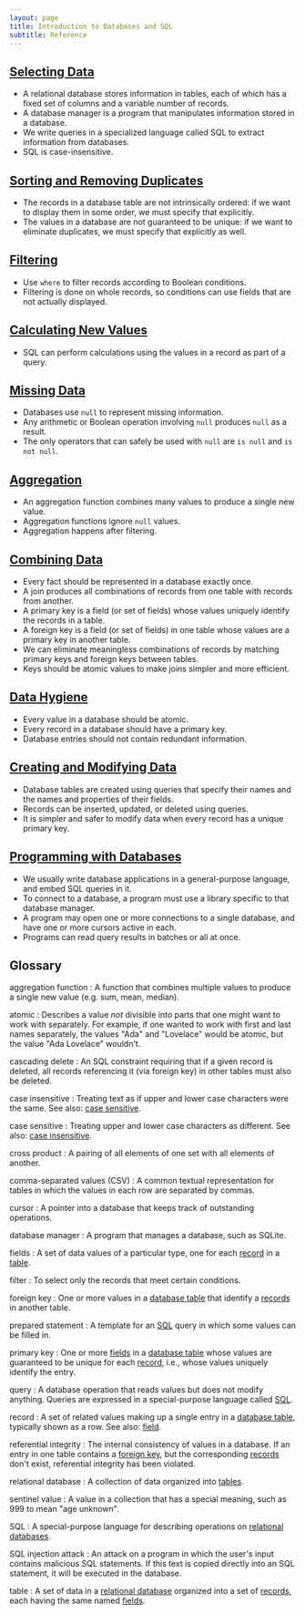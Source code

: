 ```yaml
---
layout: page
title: Introduction to Databases and SQL
subtitle: Reference
---
```

## [Selecting Data](01-select.html)

*   A relational database stores information in tables,
    each of which has a fixed set of columns and a variable number of records.
*   A database manager is a program that manipulates information stored in a database.
*   We write queries in a specialized language called SQL to extract information from databases.
*   SQL is case-insensitive.

## [Sorting and Removing Duplicates](02-sort-dup.html)
 
*   The records in a database table are not intrinsically ordered:
    if we want to display them in some order,
    we must specify that explicitly.
*   The values in a database are not guaranteed to be unique:
    if we want to eliminate duplicates,
    we must specify that explicitly as well.

## [Filtering](03-filter.html)

*   Use `where` to filter records according to Boolean conditions.
*   Filtering is done on whole records,
    so conditions can use fields that are not actually displayed.

## [Calculating New Values](04-calc.html)

*   SQL can perform calculations using the values in a record as part of a query.

## [Missing Data](05-null.html)

*   Databases use `null` to represent missing information.
*   Any arithmetic or Boolean operation involving `null` produces `null` as a result.
*   The only operators that can safely be used with `null` are `is null` and `is not null`.

## [Aggregation](06-agg.html)

*   An aggregation function combines many values to produce a single new value.
*   Aggregation functions ignore `null` values.
*   Aggregation happens after filtering.

## [Combining Data](07-join.html)

*   Every fact should be represented in a database exactly once.
*   A join produces all combinations of records from one table with records from another.
*   A primary key is a field (or set of fields) whose values uniquely identify the records in a table.
*   A foreign key is a field (or set of fields) in one table whose values are a primary key in another table.
*   We can eliminate meaningless combinations of records by matching primary keys and foreign keys between tables.
*   Keys should be atomic values to make joins simpler and more efficient.

## [Data Hygiene](08-hygiene.html)

*   Every value in a database should be atomic.
*   Every record in a database should have a primary key.
*   Database entries should not contain redundant information.

## [Creating and Modifying Data](09-create.html)

*   Database tables are created using queries that specify their names and the names and properties of their fields.
*   Records can be inserted, updated, or deleted using queries.
*   It is simpler and safer to modify data when every record has a unique primary key.

## [Programming with Databases](10-prog.html)

*   We usually write database applications in a general-purpose language, and embed SQL queries in it.
*   To connect to a database, a program must use a library specific to that database manager.
*   A program may open one or more connections to a single database, and have one or more cursors active in each.
*   Programs can read query results in batches or all at once.

## Glossary

aggregation function
:   A function that combines multiple values to produce a
    single new value (e.g. sum, mean, median).

atomic
:   Describes a value *not* divisible into parts that one
    might want to work with separately. For example, if one
    wanted to work with first and last names separately, the
    values "Ada" and "Lovelace" would be atomic, but the value
    "Ada Lovelace" wouldn't.

cascading delete
:   An SQL constraint requiring that if a given record is
    deleted, all records referencing it (via foreign key) in
    other tables must also be deleted.

case insensitive
:   Treating text as if upper and lower case characters were the same.
    See also: [case sensitive](#case-sensitive).

case sensitive
:   Treating upper and lower case characters as different.
    See also: [case insensitive](#case-insensitive).

cross product
:   A pairing of all elements of one set with all elements of another.

comma-separated values (CSV)
:   A common textual representation for tables
    in which the values in each row are separated by commas.

cursor
:   A pointer into a database that keeps track of outstanding operations.

database manager
:   A program that manages a database,
    such as SQLite.

fields
:   A set of data values of a particular type,
    one for each [record](#record) in a [table](#table).

filter
:   To select only the records that meet certain conditions.

foreign key
:   One or more values in a [database table](#table-database)
    that identify a [records](#record-database) in another table.

prepared statement
:   A template for an [SQL](#sql) query in which some values can be filled in.

primary key
:   One or more [fields](#field) in a [database table](#table)
    whose values are guaranteed to be unique for each [record](#record),
    i.e.,
    whose values uniquely identify the entry.

query
:   A database operation that reads values but does not modify anything.
    Queries are expressed in a special-purpose language called [SQL](#sql).

record
:   A set of related values making up a single entry in a [database table](#table),
    typically shown as a row.
    See also: [field](#field).

referential integrity
:   The internal consistency of values in a database.
    If an entry in one table contains a [foreign key](#foreign-key),
    but the corresponding [records](#record) don't exist,
    referential integrity has been violated.

relational database
:   A collection of data organized into [tables](#table).

sentinel value
:   A value in a collection that has a special meaning,
    such as 999 to mean "age unknown".

SQL
:   A special-purpose language for describing operations on [relational databases](#relational-database).

SQL injection attack
:   An attack on a program in which the user's input contains malicious SQL statements.
    If this text is copied directly into an SQL statement,
    it will be executed in the database.

table
:   A set of data in a [relational database](#relational-database)
    organized into a set of [records](#record),
    each having the same named [fields](#field).
